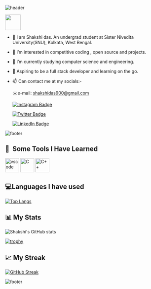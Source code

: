 <p align="center">
  
  ![header](https://capsule-render.vercel.app/api?type=waving&color=gradient&height=300&section=header&text=Hey%20Folks!🕹&animation=fadeIn&fontSize=90)
</p>

<a href="https://tenor.com/en-GB/view/shinobu-kocho-wallpaper-shinobu-gif-25289306">
  <img height="50" src="https://tenor.com/en-GB/view/shinobu-kocho-wallpaper-shinobu-gif-25289306"/>
</a>

- 👋 I am Shakshi das. An undergrad student at Sister Nivedita University(SNU), Kolkata, West Bengal.
- 👀 I’m interested in competitive coding , open source and projects.
- 🌱 I’m currently studying computer science and engineering.
- 💞 Aspiring to be a full stack developer and learning on the go.
  
- 📫 Can contact me at my socials:-
  
   ✉️e-mail: shakshidas900@gmail.com 
      
   [![Instagram Badge](https://img.shields.io/badge/Instagram-Profile-informational?style=flat&logo=instagram&logoColor=white&color=1CA2F1)](https://instagram.com/shakshi_raven?igshid=ZGUzMzM3NWJiOQ==) 
     
     [![Twitter Badge](https://img.shields.io/badge/Twitter-Profile-informational?style=flat&logo=twitter&logoColor=white&color=1CA2F1)](https://twitter.com/i_shakshi_)

     [![LinkedIn Badge](https://img.shields.io/badge/LinkedIn-Profile-informational?style=flat&logo=linkedin&logoColor=white&color=0D76A8)](https://www.linkedin.com/in/shakshi-das-03822a220/) 
<!---
Shakshi-das/Shakshi-das is a ✨ special ✨ repository because its `README.md` (this file) appears on your GitHub profile.
You can click the Preview link to take a look at your changes.
--->
<p align="center">
  
  ![footer](https://capsule-render.vercel.app/api?section=footer&type=transparent)
  
</p>
<h2> 🚀 &nbsp;Some Tools I Have Learned</h2>
<p align="left">
<img src="https://cdn.jsdelivr.net/gh/devicons/devicon/icons/vscode/vscode-original.svg" alt="vscode" width="45" height="45"/>
<img src="https://cdn.jsdelivr.net/gh/devicons/devicon/icons/C/C-original.svg" alt="C" width="45" height="45"/>
<img src="https://cdn.jsdelivr.net/gh/devicons/devicon/icons/C++/C++-original.svg" alt="C++" width="45" height="45"/>
</p>
<h2>💻Languages I have used</h2>

[![Top Langs](https://github-readme-stats-git-masterrstaa-rickstaa.vercel.app/api/top-langs/?username=Shakshi-das)](https://github.com/Shakshi-das/github-readme-stats)

<h2>📊 My Stats </h2>

![Shakshi's GitHub stats](https://github-readme-stats.vercel.app/api?username=Shakshi-das&show_icons=true&theme=radical)

[![trophy](https://github-profile-trophy.vercel.app/?username=Shakshi-das&theme=tokyonight)](https://github.com/Shakshi-das/github-profile-trophy)

<h2>📈 My Streak </h2>

[![GitHub Streak](https://streak-stats.demolab.com/?user=Shakshi-das)](https://git.io/streak-stats)

![footer](https://capsule-render.vercel.app/api?section=footer&type=waving&color=gradient&height=200&animation=fadeIn)
